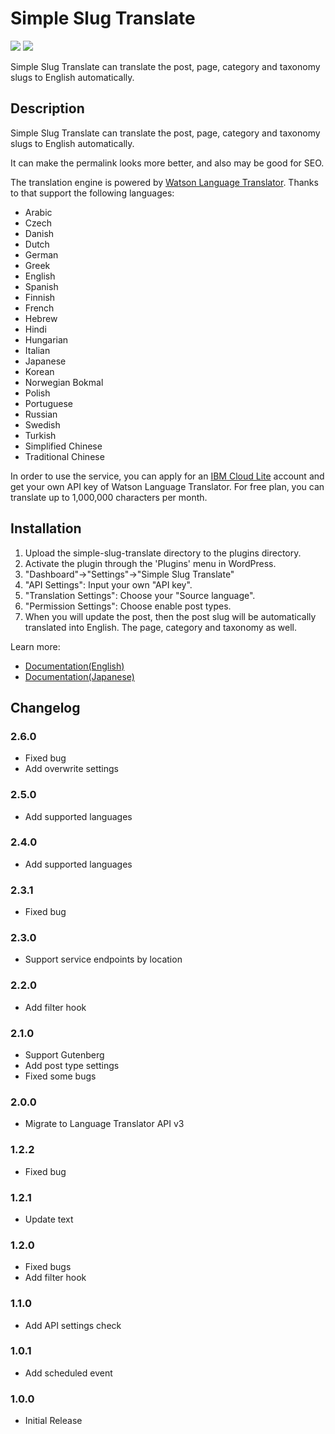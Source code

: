# Simple Slug Translate

[![](https://img.shields.io/wordpress/plugin/v/simple-slug-translate.svg)](https://wordpress.org/plugins/simple-slug-translate/)
[![](https://ps.w.org/simple-slug-translate/assets/banner-1544x500.png)](https://wordpress.org/plugins/simple-slug-translate/)

Simple Slug Translate can translate the post, page, category and taxonomy slugs to English automatically.

## Description

Simple Slug Translate can translate the post, page, category and taxonomy slugs to English automatically.

It can make the permalink looks more better, and also may be good for SEO.

The translation engine is powered by [Watson Language Translator](https://www.ibm.com/watson/services/language-translator/). Thanks to that support the following languages:

* Arabic
* Czech
* Danish
* Dutch
* German
* Greek
* English
* Spanish
* Finnish
* French
* Hebrew
* Hindi
* Hungarian
* Italian
* Japanese
* Korean
* Norwegian Bokmal
* Polish
* Portuguese
* Russian
* Swedish
* Turkish
* Simplified Chinese
* Traditional Chinese

In order to use the service, you can apply for an [IBM Cloud Lite](https://www.ibm.com/cloud/lite-account) account and get your own API key of Watson Language Translator. For free plan, you can translate up to 1,000,000 characters per month.

## Installation

1. Upload the simple-slug-translate directory to the plugins directory.
1. Activate the plugin through the 'Plugins' menu in WordPress.
1. "Dashboard"->"Settings"->"Simple Slug Translate"
1. "API Settings": Input your own "API key".
1. "Translation Settings": Choose your "Source language".
1. "Permission Settings": Choose enable post types.
1. When you will update the post, then the post slug will be automatically translated into English. The page, category and taxonomy as well.

Learn more:

* [Documentation(English)](https://github.com/ko31/simple-slug-translate/wiki/Documentation)
* [Documentation(Japanese)](https://github.com/ko31/simple-slug-translate/wiki/%E3%83%89%E3%82%AD%E3%83%A5%E3%83%A1%E3%83%B3%E3%83%88)

## Changelog

### 2.6.0

* Fixed bug
* Add overwrite settings

### 2.5.0

* Add supported languages

### 2.4.0

* Add supported languages

### 2.3.1

* Fixed bug

### 2.3.0

* Support service endpoints by location

### 2.2.0

* Add filter hook

### 2.1.0

* Support Gutenberg 
* Add post type settings
* Fixed some bugs

### 2.0.0

* Migrate to Language Translator API v3

### 1.2.2

* Fixed bug

### 1.2.1

* Update text

### 1.2.0

* Fixed bugs
* Add filter hook

### 1.1.0

* Add API settings check

### 1.0.1

* Add scheduled event

### 1.0.0

* Initial Release

